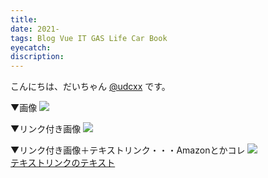 ```yaml
---
title:
date: 2021-
tags: Blog Vue IT GAS Life Car Book
eyecatch:
discription:
---
```


こんにちは、だいちゃん [@udcxx](https://twitter.com/udc_xx) です。

▼画像
![](/images/210000.jpg)

▼リンク付き画像
[![](/images/210000.jpg)](https://meetupokinawans.coresv.com/)

▼リンク付き画像＋テキストリンク・・・Amazonとかコレ
[![](/images/210000.jpg)](https://meetupokinawans.coresv.com/)    
[テキストリンクのテキスト](https://meetupokinawans.coresv.com/)
